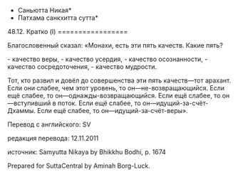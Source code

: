 * Саньютта Никая*
* Патхама санкхитта сутта*

48\.12\. Кратко \(I\)
\=\=\=\=\=\=\=\=\=\=\=\=\=\=\=\=\=

Благословенный сказал: «Монахи, есть эти пять качеств\. Какие пять?

\- качество веры,
\- качество усердия,
\- качество осознанности,
\- качество сосредоточения,
\- качество мудрости\.

Тот, кто развил и довёл до совершенства эти пять качеств—тот арахант\. Если они слабее, чем этот уровень, то он—не\-возвращающийся\. Если ещё слабее, то он—однажды\-возвращающийся\. Если ещё слабее, то он—вступивший в поток\. Если ещё слабее, то он—идущий\-за\-счёт\-Дхаммы\. Если ещё слабее, то он—идущий\-за\-счёт\-веры»\.

Перевод с английского: SV

редакция перевода: 12\.11\.2011

источник: Samyutta Nikaya by Bhikkhu Bodhi, p\. 1674

Prepared for SuttaCentral by Aminah Borg\-Luck\.
